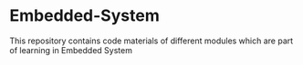 # Embedded-System
This repository contains code materials of different modules which are part of learning in Embedded System
